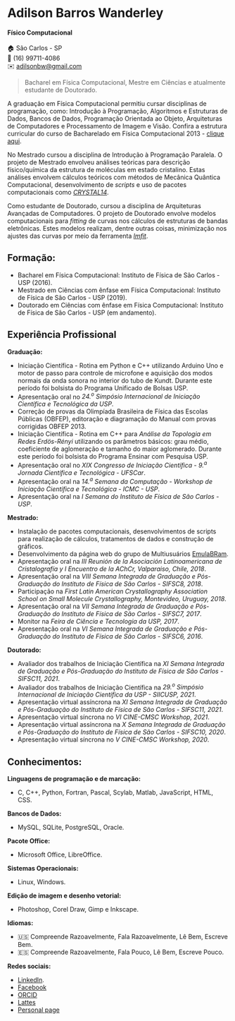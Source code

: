 # Adilson Barros Wanderley  
**Físico Computacional**<br><br>
:house: São Carlos - SP  
:iphone: (16) 99711-4086  
:envelope: adilsonbw@gmail.com  

> Bacharel em Física Computacional, Mestre em Ciências e atualmente estudante de Doutorado.<br>

A graduação em Física Computacional permitiu cursar disciplinas de programação, como: Introdução à Programação, Algoritmos e Estruturas de Dados, Bancos de Dados, Programação Orientada ao Objeto, Arquiteturas de Computadores e Processamento de Imagem e Visão. Confira a estrutura curricular do curso de Bacharelado em Física Computacional 2013 - [clique aqui](bacharel_fiscomp.md).<br>

No Mestrado cursou a disciplina de Introdução à Programação Paralela. O projeto de Mestrado envolveu análises teóricas para descrição físico/química da estrutura de moléculas em estado cristalino. Estas análises envolvem cálculos teóricos com métodos de Mecânica Quântica Computacional, desenvolvimento de *scripts* e uso de pacotes computacionais como [*CRYSTAL14*](https://www.crystal.unito.it/index.php).<br>

Como estudante de Doutorado, cursou a disciplina de Arquiteturas Avançadas de Computadores. O projeto de Doutorado envolve modelos computacionais para *fitting* de curvas nos cálculos de estruturas de bandas eletrônicas. Estes modelos realizam, dentre outras coisas, minimização nos ajustes das curvas por meio da ferramenta [*lmfit*](https://lmfit.github.io/lmfit-py/).

## Formação:
- Bacharel em Física Computacional: Instituto de Física de São Carlos - USP (2016).
- Mestrado em Ciências com ênfase em Física Computacional: Instituto de Física de São Carlos - USP (2019).
- Doutorado em Ciências com ênfase em Física Computacional: Instituto de Física de São Carlos - USP (em andamento).

## Experiência Profissional

**Graduação:**
- Iniciação Científica - Rotina em Python e C++ utilizando Arduino Uno e motor de passo para controle de microfone e aquisição dos modos normais da onda sonora no interior do tubo de Kundt. Durante este período foi bolsista do Programa Unificado de Bolsas USP.
- Apresentação oral no *24.<sup>o</sup> Simpósio Internacional de Iniciação Científica e Tecnológica da USP*.
- Correção de provas da Olimpíada Brasileira de Física das Escolas Públicas (OBFEP), editoração e diagramação do Manual com provas corrigidas OBFEP 2013.
- Iniciação Científica - Rotina em C++ para *Análise da Topologia em Redes Erdös-Rényi* utilizando os parâmetros básicos: grau médio, coeficiente de aglomeração e tamanho do maior aglomerado. Durante este período foi bolsista do Programa Ensinar com Pesquisa USP.
- Apresentação oral no *XIX Congresso de Iniciação Científica - 9.<sup>a</sup> Jornada Científica e Tecnológica - UFSCar*.
- Apresentação oral na *14.<sup>a</sup> Semana da Computação - Workshop de Iniciação Científica e Tecnológica - ICMC - USP*.
- Apresentação oral na *I Semana do Instituto de Física de São Carlos - USP*.

**Mestrado:**
- Instalação de pacotes computacionais, desenvolvimentos de scripts para realização de cálculos, tratamentos de dados e construção de gráficos.
- Desenvolvimento da página web do grupo de Multiusuários [EmulaBRam](https://www.ifsc.usp.br/~emulabram/).
- Apresentação oral na *III Reunión de la Asociación Latinoamericana de Cristalografía y I Encuentro de la AChCr, Valparaiso, Chile, 2018*.
- Apresentação oral na *VIII Semana Integrada de Graduação e Pós-Graduação do Instituto de Física de São Carlos - SIFSC8, 2018*.
- Participação na *First Latin American Crystallography Association School on Small Molecule Crystallography, Montevideo, Uruguay, 2018*.
- Apresentação oral na *VII Semana Integrada de Graduação e Pós-Graduação do Instituto de Física de São Carlos - SIFSC7, 2017*.
- Monitor na *Feira de Ciência e Tecnologia da USP, 2017*.
- Apresentação oral na *VI Semana Integrada de Graduação e Pós-Graduação do Instituto de Física de São Carlos - SIFSC6, 2016*.

**Doutorado:**
- Avaliador dos trabalhos de Iniciação Científica na *XI Semana Integrada de Graduação e Pós-Graduação do Instituto de Física de São Carlos - SIFSC11, 2021*.
- Avaliador dos trabalhos de Iniciação Científica na *29.<sup>o</sup> Simpósio Internacional de Iniciação Científica da USP - SIICUSP, 2021*.
- Apresentação virtual assíncrona na *XI Semana Integrada de Graduação e Pós-Graduação do Instituto de Física de São Carlos - SIFSC11, 2021*.
- Apresentação virtual síncrona no *VI CINE-CMSC Workshop, 2021*.
- Apresentação virtual assíncrona na *X Semana Integrada de Graduação e Pós-Graduação do Instituto de Física de São Carlos - SIFSC10, 2020*.
- Apresentação virtual síncrona no *V CINE-CMSC Workshop, 2020*.

## Conhecimentos:

**Linguagens de programação e de marcação:**
- C, C++, Python, Fortran, Pascal, Scylab, Matlab, JavaScript, HTML, CSS.

**Bancos de Dados:**
- MySQL, SQLite, PostgreSQL, Oracle.

**Pacote Office:**
- Microsoft Office, LibreOffice.

**Sistemas Operacionais:**
- Linux, Windows.

**Edição de imagem e desenho vetorial:**
- Photoshop, Corel Draw, Gimp e Inkscape.

**Idiomas:**
- :us: Compreende Razoavelmente, Fala Razoavelmente, Lê Bem, Escreve Bem.
- :es: Compreende Razoavelmente, Fala Pouco, Lê Bem, Escreve Pouco.

**Redes sociais:**
- [LinkedIn](www.linkedin.com/in/adilsonbw).
- [Facebook](https://www.facebook.com/adilson.barroswanderley/)
- [ORCID](https://orcid.org/0000-0003-0663-2538)
- [Lattes](http://lattes.cnpq.br/6658994152325544)
- [Personal page](https://github.com/adilsonbw/adilsonbw.github.io)
